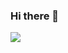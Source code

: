 ### Hi there 👋

<div>
  <img src="https://capsule-render.vercel.app/api?type=waving&color=gradient&height=300&section=header&text=capsule%20render&fontSize=90&theme=tokyonight" />
</div>

<!--
**JyunghyeC/JyunghyeC** is a ✨ _special_ ✨ repository because its `README.md` (this file) appears on your GitHub profile.

Here are some ideas to get you started:

- 🔭 I’m currently working on ...
- 🌱 I’m currently learning ...
- 👯 I’m looking to collaborate on ...
- 🤔 I’m looking for help with ...
- 💬 Ask me about ...
- 📫 How to reach me: ...
- 😄 Pronouns: ...
- ⚡ Fun fact: ...
-->
